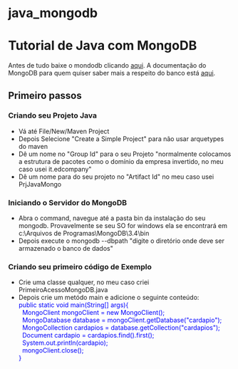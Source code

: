 # java_mongodb
<h1>Tutorial de Java com MongoDB</h1>

<p>Antes de tudo baixe o mondodb clicando <a href="https://www.mongodb.com">aqui</a>. A documentação do MongoDB para quem quiser saber mais a respeito do banco está <a href="https://docs.mongodb.com">aqui</a>.

<h2>Primeiro passos</h2>

<h3>Criando seu Projeto Java</h3>
<ul>
  <li>Vá até File/New/Maven Project</li>
  <li>Depois Selecione "Create a Simple Project" para não usar arquetypes do maven</li>
  <li>Dê um nome no "Group Id" para o seu Projeto "normalmente colocamos a estrutura de pacotes como o domínio da empresa invertido, no meu caso usei it.edcompany"</li>
  <li>Dê um nome para do seu projeto no "Artifact Id" no meu caso usei PrjJavaMongo</li> 
</ul>

<h3>Iniciando o Servidor do MongoDB</h3>
<ul>
  <li>Abra o command, navegue até a pasta bin da instalação do seu mongodb. Provavelmente se seu SO for windows ela se encontrará em c:\Arquivos de Programas\MongoDB\3.4\bin</li>
  <li>Depois execute o mongodb --dbpath "digite o diretório onde deve ser armazenado o banco de dados"</li>
</ul>

<h3>Criando seu primeiro código de Exemplo</h3>
<ul>
  <li>Crie uma classe qualquer, no meu caso criei PrimeiroAcessoMongoDB.java</li>
  <li>Depois crie um metódo main e adicione o seguinte conteúdo:</br>
  <font color=blue>
  public static void main(String[] args){</br>
		&nbsp;&nbsp;MongoClient mongoClient = new MongoClient();</br>
		&nbsp;&nbsp;MongoDatabase database = mongoClient.getDatabase("cardapio");</br>
		&nbsp;&nbsp;MongoCollection<Document> cardapios = database.getCollection("cardapios");</br>
		&nbsp;&nbsp;Document cardapio = cardapios.find().first();</br>
		&nbsp;&nbsp;System.out.println(cardapio);</br>
		&nbsp;&nbsp;mongoClient.close();</br>
	}
  </font>
  
  </li>
</ul>

